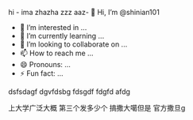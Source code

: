 hi - ima zhazha zzz aaz- 👋 Hi, I’m @shinian101
- 👀 I’m interested in ...
- 🌱 I’m currently learning ...
- 💞️ I’m looking to collaborate on ...
- 📫 How to reach me ...
- 😄 Pronouns: ...
- ⚡ Fun fact: ...

<!---
shinian101/shinian101 is a ✨ special ✨ repository because its `README.md` (this file) appears on your GitHub profile.
You can click the Preview link to take a look at your changes.
--->

dsfsdagf
dgvfdsbg
fdsgdf
fdgfd
afdg


上大学广泛大概
第三个发多少个
搞撒大噶但是
官方撒旦g
